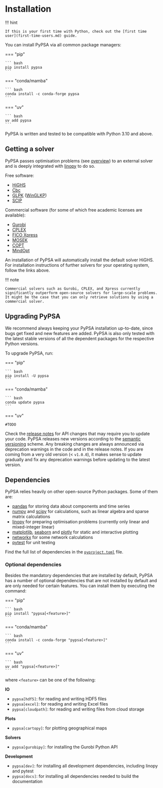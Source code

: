 # Installation

!!! hint

    If this is your first time with Python, check out the [first time user](first-time-users.md) guide.

You can install PyPSA via all common package managers:

=== "pip"

    ``` bash
    pip install pypsa
    ```

=== "conda/mamba"

    ``` bash
    conda install -c conda-forge pypsa
    ```

=== "uv"

    ``` bash
    uv add pypsa
    ```

PyPSA is written and tested to be compatible with Python 3.10 and above.

## Getting a solver

PyPSA passes optimisation problems (see [overview](optimal-power-flow/#overview)) to an external solver and is deeply integrated with [linopy](https://github.com/PyPSA/linopy) to do so.

Free software:

- [HiGHS](https://highs.dev/)
- [Cbc](https://projects.coin-or.org/Cbc#DownloadandInstall)
- [GLPK](https://www.gnu.org/software/glpk/) ([WinGLKP](http://winglpk.sourceforge.net/))
- [SCIP](https://scip.zib.de/)

Commercial software (for some of which free academic licenses are available):

- [Gurobi](https://www.gurobi.com/documentation/quickstart.html)
- [CPLEX](https://www.ibm.com/products/ilog-cplex-optimization-studio)
- [FICO Xpress](https://www.fico.com/en/products/fico-xpress-optimization)
- [MOSEK](https://www.mosek.com/)
- [COPT](https://www.shanshu.ai/copt)
- [MindOpt](https://solver.damo.alibaba.com/doc/en/html/index.html)

An installation of PyPSA will automatically install the default solver HiGHS. For installation instructions of further solvers for your operating system, follow the links above.

!!! note

    Commercial solvers such as Gurobi, CPLEX, and Xpress currently significantly outperform open-source solvers for large-scale problems.
    It might be the case that you can only retrieve solutions by using a commercial solver.


## Upgrading PyPSA

We recommend always keeping your PyPSA installation up-to-date, since bugs get
fixed and new features are added. PyPSA is also only tested with the latest
stable versions of all the dependent packages for the respective Python
versions.

To upgrade PyPSA, run:

=== "pip"

    ``` bash
    pip install -U pypsa
    ```

=== "conda/mamba"

    ``` bash
    conda update pypsa
    ```

=== "uv"

    #TODO

Check the [release notes](https://pypsa.readthedocs.io/en/latest/release-notes.html) for API changes that may require you to update your code. PyPSA releases new versions according to the [semantic versioning](https://semver.org/) scheme. Any breaking changes are always announced via deprecation warnings in the code and in the release notes. If you are coming from a very old version (< `v1.0.0`), it makes sense to update gradually and fix any deprecation warnings before updating to the latest version.

## Dependencies

PyPSA relies heavily on other open-source Python packages. Some of them are:

* [pandas](http://pandas.pydata.org/) for storing data about components and time series
* [numpy](http://www.numpy.org/) and [scipy](http://scipy.org/) for calculations, such as linear algebra and sparse matrix calculations
* [linopy](https://github.com/PyPSA/linopy) for preparing optimisation problems (currently only linear and mixed-integer linear)
* [matplotlib](https://matplotlib.org/), [seaborn](https://seaborn.pydata.org/) and [plotly](https://plotly.com/python/) for static and interactive plotting
* [networkx](https://networkx.github.io/) for some network calculations
* [pytest](http://pytest.org/) for unit testing

Find the full list of dependencies in the [`pyproject.toml`](https://github.com/PyPSA/PyPSA/blob/master/pyproject.toml) file.

### Optional dependencies

Besides the mandatory dependencies that are installed by default, PyPSA has a number of optional dependencies that are not installed by default and are only needed for certain features. You can install them by executing the command:

=== "pip"

    ``` bash
    pip install "pypsa[<feature>]"
    ```

=== "conda/mamba"

    ``` bash
    conda install -c conda-forge "pypsa[<feature>]"
    ```

=== "uv"

    ``` bash
    uv add "pypsa[<feature>]"
    ```

where `<feature>` can be one of the following:

**IO**

- `pypsa[hdf5]`: for reading and writing HDF5 files
- `pypsa[excel]`: for reading and writing Excel files
- `pypsa[cloudpath]`: for reading and writing files from cloud storage

**Plots**

- `pypsa[cartopy]`: for plotting geographical maps

**Solvers**

- `pypsa[gurobipy]`: for installing the Gurobi Python API

**Development**

- `pypsa[dev]`: for installing all development dependencies, including linopy and pytest
- `pypsa[docs]`: for installing all dependencies needed to build the documentation
